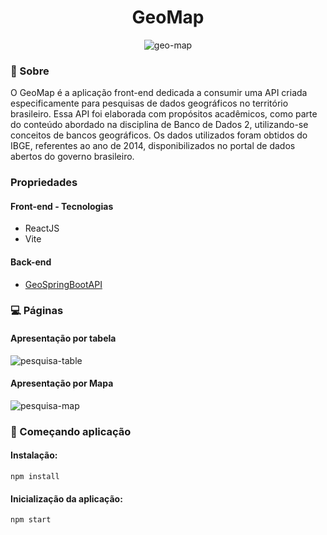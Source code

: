 <h1 align="center" style="font-weight: bold;">GeoMap</h1>

<p align="center">
    <img src="../.github/home.png" alt="geo-map">
</p>

### 📌 Sobre
O GeoMap é a aplicação front-end dedicada a consumir uma API criada especificamente para pesquisas de dados geográficos no território brasileiro. Essa API foi elaborada com propósitos acadêmicos, como parte do conteúdo abordado na disciplina de Banco de Dados 2, utilizando-se conceitos de bancos geográficos. Os dados utilizados foram obtidos do IBGE, referentes ao ano de 2014, disponibilizados no portal de dados abertos do governo brasileiro.

### Propriedades
#### Front-end - Tecnologias
- ReactJS
- Vite

#### Back-end
- [GeoSpringBootAPI](https://github.com/AlyssonP/GeoSpringBootAPI)

### 💻 Páginas
#### Apresentação por tabela
<p align="start">
    <img src="../.github/pesquisa01.png" alt="pesquisa-table">
</p>

#### Apresentação por Mapa
<p align="start">
    <img src="../.github/pesquisa02.png" alt="pesquisa-map">
</p>

### 🚀 Começando aplicação
#### Instalação:
```
npm install
```
#### Inicialização da aplicação:
```
npm start
```
